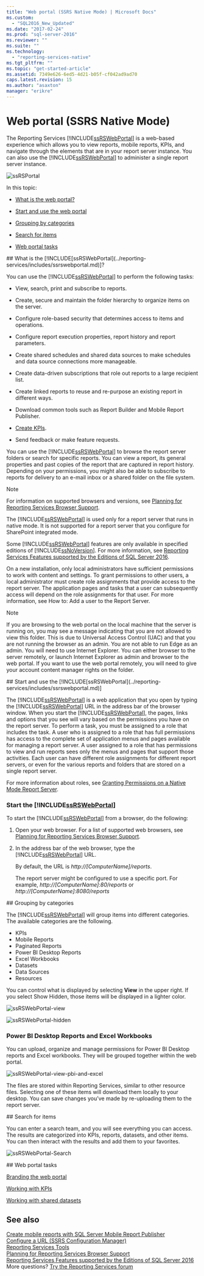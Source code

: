 ```yaml
---
title: "Web portal (SSRS Native Mode) | Microsoft Docs"
ms.custom: 
  - "SQL2016_New_Updated"
ms.date: "2017-02-24"
ms.prod: "sql-server-2016"
ms.reviewer: ""
ms.suite: ""
ms.technology: 
  - "reporting-services-native"
ms.tgt_pltfrm: ""
ms.topic: "get-started-article"
ms.assetid: 7349e626-6ed5-4d21-b05f-cf042ad9ad70
caps.latest.revision: 15
ms.author: "asaxton"
manager: "erikre"
---
```

# Web portal (SSRS Native Mode)
The Reporting Services [!INCLUDE[ssRSWebPortal](../reporting-services/includes/ssrswebportal.md)] is a web-based experience which allows you to view reports, mobile reports, KPIs, and navigate through the elements that are in your report server instance. You can also use the [!INCLUDE[ssRSWebPortal](../reporting-services/includes/ssrswebportal.md)] to administer a single report server instance.  
  
![ssRSPortal](../reporting-services/media/ssrsportal.png)  
  
In this topic:  
  
-   [What is the web portal?](#whatisportal)  
  
-   [Start and use the web portal](#startanduse)  
  
-   [Grouping by categories](#categories)  
  
-   [Search for items](#search)  
  
-   [Web portal tasks](#tasks)  
  
<a name="whatisportal"/>  
## What is the [!INCLUDE[ssRSWebPortal](../reporting-services/includes/ssrswebportal.md)]?  
  
You can use the [!INCLUDE[ssRSWebPortal](../reporting-services/includes/ssrswebportal.md)] to perform the following tasks:  
  
-   View, search, print and subscribe to reports.  
  
-   Create, secure and maintain the folder hierarchy to organize items on the server.  
  
-   Configure role-based security that determines access to items and operations.  
  
-   Configure report execution properties, report history and report parameters.  
  
-   Create shared schedules and shared data sources to make schedules and data source connections more manageable.  
  
-   Create data-driven subscriptions that role out reports to a large recipient list.  
  
-   Create linked reports to reuse and re-purpose an existing report in different ways.  
  
-   Download common tools such as Report Builder and Mobile Report Publisher.  
  
-   [Create KPIs](../reporting-services/working-with-kpis-in-reporting-services.md).  
  
-   Send feedback or make feature requests.  
  
You can use the [!INCLUDE[ssRSWebPortal](../reporting-services/includes/ssrswebportal.md)] to browse the report server folders or search for specific reports. You can view a report, its general properties and past copies of the report that are captured in report history. Depending on your permissions, you might also be able to subscribe to reports for delivery to an e-mail inbox or a shared folder on the file system.  
  
> [!NOTE]
> For information on supported browsers and versions, see [Planning for Reporting Services Browser Support](../reporting-services/browser-support-for-reporting-services-and-power-view.md).  
  
The [!INCLUDE[ssRSWebPortal](../reporting-services/includes/ssrswebportal.md)] is used only for a report server that runs in native mode. It is not supported for a report server that you configure for SharePoint integrated mode.  
  
Some [!INCLUDE[ssRSWebPortal](../reporting-services/includes/ssrswebportal.md)] features are only available in specified editions of [!INCLUDE[ssNoVersion](../reporting-services/includes/ssnoversion.md)]. For more information, see [Reporting Services Features supported by the Editions of SQL Server 2016](../reporting-services/reporting-services-features-supported-by-the-editions-of-sql-server-2016.md).  
  
On a new installation, only local administrators have sufficient permissions to work with content and settings. To grant permissions to other users, a local administrator must create role assignments that provide access to the report server. The application pages and tasks that a user can subsequently access will depend on the role assignments for that user. For more information, see How to: Add a user to the Report Server. 
  
> [!NOTE]
> If you are browsing to the web portal on the local machine that the server is running on, you may see a message indicating that you are not allowed to view this folder. This is due to Universal Access Control (UAC) and that you are not running the browser as an admin. You are not able to run Edge as an admin. You will need to use Internet Explorer. You can either browser to the server remotely, or launch Internet Explorer as admin and browser to the web portal. If you want to use the web portal remotely, you will need to give your account content manager rights on the folder.  
  
<a name="startanduse"/>  
## Start and use the [!INCLUDE[ssRSWebPortal](../reporting-services/includes/ssrswebportal.md)]  
  
The [!INCLUDE[ssRSWebPortal](../reporting-services/includes/ssrswebportal.md)] is a web application that you open by typing the [!INCLUDE[ssRSWebPortal](../reporting-services/includes/ssrswebportal.md)] URL in the address bar of the browser window. When you start the [!INCLUDE[ssRSWebPortal](../reporting-services/includes/ssrswebportal.md)], the pages, links and options that you see will vary based on the permissions you have on the report server. To perform a task, you must be assigned to a role that includes the task.  A user who is assigned to a role that has full permissions has access to the complete set of application menus and pages available for managing a report server. A user assigned to a role that has permissions to view and run reports sees only the menus and pages that support those activities. Each user can have different role assignments for different report servers, or even for the various reports and folders that are stored on a single report server.  
  
For more information about roles, see [Granting Permissions on a Native Mode Report Server](../reporting-services/security/granting-permissions-on-a-native-mode-report-server.md).  
  
### Start the [!INCLUDE[ssRSWebPortal](../reporting-services/includes/ssrswebportal.md)]  
To start the [!INCLUDE[ssRSWebPortal](../reporting-services/includes/ssrswebportal.md)] from a browser, do the following:  
  
1.  Open your web browser. For a list of supported web browsers, see [Planning for Reporting Services Browser Support](../reporting-services/browser-support-for-reporting-services-and-power-view.md).  
  
2.  In the address bar of the web browser, type the [!INCLUDE[ssRSWebPortal](../reporting-services/includes/ssrswebportal.md)] URL.  
  
    By default, the URL is *http://[ComputerName]/reports*.  
  
    The report server might be configured to use a specific port. For example, *http://[ComputerName]:80/reports* or *http://[ComputerName]:8080/reports*  
  
<a name="categories">  
## Grouping by categories  
  
The [!INCLUDE[ssRSWebPortal](../reporting-services/includes/ssrswebportal.md)] will group items into different categories. The available categories are the following.  
  
-   KPIs  
-   Mobile Reports  
-   Paginated Reports  
-   Power BI Desktop Reports  
-   Excel Workbooks  
-   Datasets  
-   Data Sources  
-   Resources  
  
You can control what is displayed by selecting **View** in the upper right. If you select Show Hidden, those items will be displayed in a lighter color.  
  
![ssRSWebPortal-view](../reporting-services/media/ssrswebportal-view.png)  
  
![ssRSWebPortal-hidden](../reporting-services/media/ssrswebportal-hidden.png)  
   
### Power BI Desktop Reports and Excel Workbooks  
  
You can upload, organize and manage permissions for Power BI Desktop reports and Excel workbooks. They will be grouped together within the web portal.  
  
![ssRSWebPortal-view-pbi-and-excel](../reporting-services/media/ssrswebportal-view-pbi-and-excel.png)  
   
The files are stored within Reporting Services, similar to other resource files. Selecting one of these items will download them locally to your desktop. You can save changes you’ve made by re-uploading them to the report server.  
  
<a name="search">  
## Search for items  
  
You can enter a search team, and you will see everything you can access. The results are categorized into KPIs, reports, datasets, and other items. You can then interact with the results and add them to your favorites.  
  
![ssRSWebPortal-Search](../reporting-services/media/ssrswebportal-search.png)  
  
<a name="tasks">  
## Web portal tasks  
  
[Branding the web portal](../reporting-services/branding-the-web-portal.md)  

[Working with KPIs](../reporting-services/working-with-kpis-in-reporting-services.md)
  
[Working with shared datasets](../reporting-services/work-with-shared-datasets-web-portal.md)  
  
## See also

[Create mobile reports with SQL Server Mobile Report Publisher](../reporting-services/mobile-reports/create-mobile-reports-with-sql-server-mobile-report-publisher.md)  
[Configure a URL (SSRS Configuration Manager)](../reporting-services/install/windows/configure-a-url-ssrs-configuration-manager.md)  
[Reporting Services Tools](../reporting-services/tools/reporting-services-tools.md)  
[Planning for Reporting Services Browser Support](../reporting-services/browser-support-for-reporting-services-and-power-view.md)  
[Reporting Services Features supported by the Editions of SQL Server 2016](../reporting-services/reporting-services-features-supported-by-the-editions-of-sql-server-2016.md)  
More questions? [Try the Reporting Services forum](http://go.microsoft.com/fwlink/?LinkId=620231)
  
  
